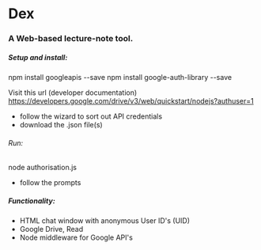 # Dex
### A Web-based lecture-note tool.


##### Setup and install:

npm install googleapis --save
npm install google-auth-library --save

Visit this url (developer documentation) https://developers.google.com/drive/v3/web/quickstart/nodejs?authuser=1

- follow the wizard to sort out API credentials
- download the .json file(s)

###### Run:
node authorisation.js
 
- follow the prompts

##### Functionality:

- HTML chat window with anonymous User ID's (UID) 
- Google Drive, Read
- Node middleware for Google API's
